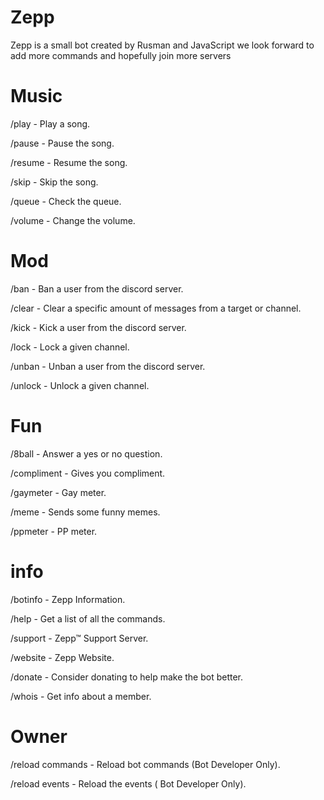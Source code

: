 # Zepp
Zepp is a small bot created by Rusman and JavaScript we look forward to add more commands and hopefully join more servers

# Music
/play - Play a song.

/pause - Pause the song.

/resume - Resume the song.

/skip - Skip the song.

/queue - Check the queue.

/volume - Change the volume.

# Mod
/ban - Ban a user from the discord server.

/clear - Clear a specific amount of messages from a target or channel.

/kick - Kick a user from the discord server.

/lock - Lock a given channel.

/unban - Unban a user from the discord server.

/unlock - Unlock a given channel.

# Fun
/8ball - Answer a yes or no question.

/compliment - Gives you compliment.

/gaymeter - Gay meter.

/meme - Sends some funny memes.

/ppmeter - PP meter.

# info
/botinfo - Zepp Information.

/help - Get a list of all the commands.

/support - Zepp™ Support Server.

/website - Zepp Website.

/donate - Consider donating to help make the bot better.

/whois - Get info about a member.

# Owner 
/reload commands - Reload bot commands (Bot Developer Only).

/reload events - Reload the events ( Bot Developer Only).
